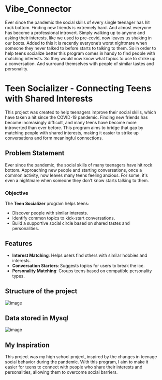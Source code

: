 # Vibe_Connector


Ever since the pandemic the social skills of every single teenager has hit rock bottom. Finding new friends is extremely hard. And almost everyone has become a professional introvert. Simply walking up to anyone and asking their interests, like we used to pre-covid, now leaves us shaking in our boots. Added to this it is recently everyone’s worst nightmare when someone they never talked to before starts to talking to them.
So in order to help teens socialize better this program comes in handy to find people with matching interests. So they would now know what topics to use to strike up a conversation. And surround themselves with people of similar tastes and personality.


# Teen Socializer - Connecting Teens with Shared Interests

This project was created to help teenagers improve their social skills, which have taken a hit since the COVID-19 pandemic. Finding new friends has become increasingly difficult, and many teens have become more introverted than ever before. This program aims to bridge that gap by matching people with shared interests, making it easier to strike up conversations and form meaningful connections.

## Problem Statement

Ever since the pandemic, the social skills of many teenagers have hit rock bottom. Approaching new people and starting conversations, once a common activity, now leaves many teens feeling anxious. For some, it's even a nightmare when someone they don’t know starts talking to them.

### Objective

The **Teen Socializer** program helps teens:
- Discover people with similar interests.
- Identify common topics to kick-start conversations.
- Build a supportive social circle based on shared tastes and personalities.

## Features

- **Interest Matching**: Helps users find others with similar hobbies and interests.
- **Conversation Starters**: Suggests topics for users to break the ice.
- **Personality Matching**: Groups teens based on compatible personality types.

## Structure of the project
![image](https://github.com/user-attachments/assets/74c006b2-4efa-42ad-a05d-9f1e1ebca9ef)

## Data stored in Mysql
![image](https://github.com/user-attachments/assets/c9044ea1-554e-4685-a2ce-dc0ca6ab397a)



## My Inspiration

This project was my high school project, inspired by the changes in teenage social behavior during the pandemic. With this program, I aim to make it easier for teens to connect with people who share their interests and personalities, allowing them to overcome social barriers.


